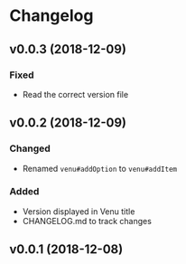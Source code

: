 # Changelog

## v0.0.3 (2018-12-09)
### Fixed
* Read the correct version file

## v0.0.2 (2018-12-09)
### Changed
* Renamed `venu#addOption` to `venu#addItem`
### Added
* Version displayed in Venu title
* CHANGELOG.md to track changes

## v0.0.1 (2018-12-08)
